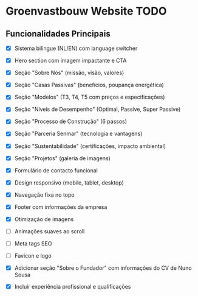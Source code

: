 # Groenvastbouw Website TODO

## Funcionalidades Principais

- [x] Sistema bilingue (NL/EN) com language switcher
- [x] Hero section com imagem impactante e CTA
- [x] Seção "Sobre Nós" (missão, visão, valores)
- [x] Seção "Casas Passivas" (benefícios, poupança energética)
- [x] Seção "Modelos" (T3, T4, T5 com preços e especificações)
- [x] Seção "Níveis de Desempenho" (Optimal, Passive, Super Passive)
- [x] Seção "Processo de Construção" (6 passos)
- [x] Seção "Parceria Senmar" (tecnologia e vantagens)
- [x] Seção "Sustentabilidade" (certificações, impacto ambiental)
- [x] Seção "Projetos" (galeria de imagens)
- [x] Formulário de contacto funcional
- [x] Design responsivo (mobile, tablet, desktop)
- [x] Navegação fixa no topo
- [x] Footer com informações da empresa
- [x] Otimização de imagens
- [ ] Animações suaves ao scroll
- [ ] Meta tags SEO
- [ ] Favicon e logo

- [x] Adicionar seção "Sobre o Fundador" com informações do CV de Nuno Sousa
- [x] Incluir experiência profissional e qualificações
